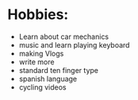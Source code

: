# Hobbies:
- Learn about car mechanics
- music and learn playing keyboard
- making Vlogs
- write more
- standard ten finger type
- spanish language
- cycling videos
